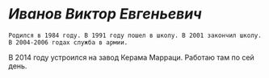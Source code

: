 #                                   ***Иванов Виктор Евгеньевич***


    Родился в 1984 году. В 1991 году пошел в школу. В 2001 закончил школу. В 2004-2006 годах служба в армии.
 В 2014 году устроился на завод Керама Марраци. Работаю там по сей день.